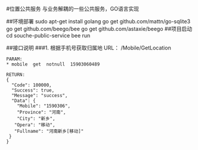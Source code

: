 #位置公共服务
与业务解耦的一些公共服务，GO语言实现

##环境部署
    sudo apt-get install golang
    go get github.com/mattn/go-sqlite3
    go get github.com/beego/bee
    go get github.com/astaxie/beego
##项目启动
    cd souche-public-service
    bee run
    
##接口说明
###1. 根据手机号获取归属地
    URL： /Mobile/GetLocation

    PARAM:
    * mobile  get  notnull  15903060489
    
    RETURN:
    {
      "Code": 100000,
      "Success": true,
      "Message": "success",
      "Data": {
        "Mobile": "1590306",
        "Province": "河南",
        "City": "新乡",
       "Opera": "移动",
       "Fullname": "河南新乡[移动]"
     }
    }


